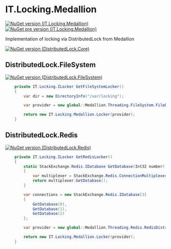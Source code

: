 # IT.Locking.Medallion
[![NuGet version (IT.Locking.Medallion)](https://img.shields.io/nuget/v/IT.Locking.Medallion.svg)](https://www.nuget.org/packages/IT.Locking.Medallion)
[![NuGet pre version (IT.Locking.Medallion)](https://img.shields.io/nuget/vpre/IT.Locking.Medallion.svg)](https://www.nuget.org/packages/IT.Locking.Medallion)

Implementation of locking via DistributedLock from Medallion

[![NuGet version (DistributedLock.Core)](https://img.shields.io/nuget/v/DistributedLock.Core.svg)](https://www.nuget.org/packages/DistributedLock.Core)

## DistributedLock.FileSystem

[![NuGet version (DistributedLock.FileSystem)](https://img.shields.io/nuget/v/DistributedLock.FileSystem.svg)](https://www.nuget.org/packages/DistributedLock.FileSystem)

```csharp
    private IT.Locking.ILocker GetFileSystemLocker()
    {
        var dir = new DirectoryInfo("/var/locking");

        var provider = new global::Medallion.Threading.FileSystem.FileDistributedSynchronizationProvider(dir);

        return new IT.Locking.Medallion.Locker(provider);
    }
```

## DistributedLock.Redis

[![NuGet version (DistributedLock.Redis)](https://img.shields.io/nuget/v/DistributedLock.Redis.svg)](https://www.nuget.org/packages/DistributedLock.Redis)

```csharp
    private IT.Locking.ILocker GetRedisLocker()
    {
        static StackExchange.Redis.IDatabase GetDatabase(Int32 number)
        {
            var multiplexer = StackExchange.Redis.ConnectionMultiplexer.Connect($"localhost:6379,defaultDatabase={number},syncTimeout=5000,allowAdmin=False,connectTimeout=5000,ssl=False,abortConnect=False");
            return multiplexer.GetDatabase();
        }

        var connections = new StackExchange.Redis.IDatabase[3]
        {
            GetDatabase(0),
            GetDatabase(1),
            GetDatabase(2)
        };

        var provider = new global::Medallion.Threading.Redis.RedisDistributedSynchronizationProvider(connections);

        return new IT.Locking.Medallion.Locker(provider);
    }
```
